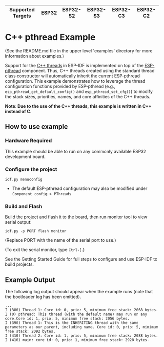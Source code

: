 | Supported Targets | ESP32 | ESP32-S2 | ESP32-S3 | ESP32-C3 | ESP32-C2 |
| ----------------- | ----- | -------- | -------- | -------- | -------- |

# C++ pthread Example

(See the README.md file in the upper level 'examples' directory for more information about examples.)

Support for the [C++ threads](http://www.cplusplus.com/reference/thread/thread/) in ESP-IDF is implemented on top of the [ESP-pthread](https://docs.espressif.com/projects/esp-idf/en/latest/api-reference/system/esp_pthread.html#overview) component. Thus, C++ threads created using the standard thread class constructor will automatically inherit the current ESP-pthread configuration. This example demonstrates how to leverage the thread configuration functions provided by ESP-pthread (e.g., `esp_pthread_get_default_config()` and `esp_pthread_set_cfg()`) to modify the stack sizes, priorities, names, and core affinities of the C++ threads.

**Note: Due to the use of the C++ threads, this example is written in C++ instead of C.**

## How to use example

### Hardware Required

This example should be able to run on any commonly available ESP32 development board.

### Configure the project

```
idf.py menuconfig
```

* The default ESP-pthread configuration may also be modified under `Component config > PThreads`

### Build and Flash

Build the project and flash it to the board, then run monitor tool to view serial output:

```
idf.py -p PORT flash monitor
```

(Replace PORT with the name of the serial port to use.)

(To exit the serial monitor, type ``Ctrl-]``.)

See the Getting Started Guide for full steps to configure and use ESP-IDF to build projects.

## Example Output

The following log output should appear when the example runs (note that the bootloader log has been omitted).

```
...
I (380) Thread 1: Core id: 0, prio: 5, minimum free stack: 2068 bytes.
I (0) pthread: This thread (with the default name) may run on any core.Core id: 1, prio: 5, minimum free stack: 2056 bytes.
I (390) Thread 1: This is the INHERITING thread with the same parameters as our parent, including name. Core id: 0, prio: 5, minimum free stack: 2092 bytes.
I (410) Thread 2: Core id: 1, prio: 5, minimum free stack: 2088 bytes.
I (410) main: core id: 0, prio: 1, minimum free stack: 2928 bytes.
```
